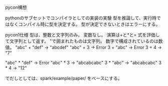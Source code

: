pycon構想

pythonのサブセットでコンパイラとしての実装の実験
型を推論して、実行時ではなくコンパイル時に型を決定する。
型が決定できないときはエラーにする。

pycon1仕様
型は、整数と文字列のみ。
変数なし。
演算は+と*と=
式を評価して文字列として返す。
"で囲まれたものは文字列。
数字で構成されているのは数値。
"abc" + "def" -> "abcdef"
"abc" + 3 -> Error
3 + "abc" -> Error
3 + 4 -> "7"

"abc" * "def" -> Error
"abc" * 3 -> "abcabcabc"
3 * "abc" -> "abcabcabc"
3 * 4 -> "12"

でだしとしては、spark/example/paper/
をベースにする。

